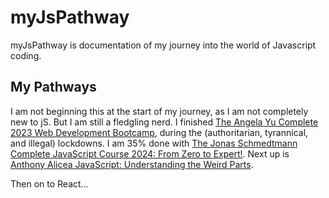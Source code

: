 # myJsPathway
myJsPathway is documentation of my journey into the world of Javascript coding.

## My Pathways
I am not beginning this at the start of my journey, as I am not completely new to jS. But I am still a fledgling nerd. I finished [The Angela Yu Complete 2023 Web Development Bootcamp](https://www.udemy.com/course/the-complete-web-development-bootcamp/), during the (authoritarian, tyrannical, and illegal) lockdowns. I am 35% done with [The Jonas Schmedtmann Complete JavaScript Course 2024: From Zero to Expert!](https://www.udemy.com/course/the-complete-javascript-course/). Next up is [Anthony Alicea JavaScript: Understanding the Weird Parts](https://www.udemy.com/course/understand-javascript/).

Then on to React...
